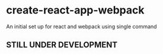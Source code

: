 # create-react-app-webpack
An initial set up for react and webpack using single command
 

 ## STILL UNDER DEVELOPMENT
